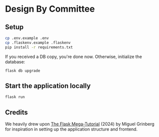 # Design By Committee

## Setup

```bash
cp .env.example .env
cp .flaskenv.example .flaskenv
pip install -r requirements.txt
```

If you received a DB copy, you're done now. Otherwise, initialize the database:

```bash
flask db upgrade
```

## Start the application locally

```bash
flask run
```

## Credits

We heavily drew upon [The Flask Mega-Tutorial](https://blog.miguelgrinberg.com/post/the-flask-mega-tutorial-part-i-hello-world) (2024) by Miguel Grinberg for inspiration in setting up the application structure and frontend.